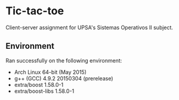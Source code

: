 # Tic-tac-toe
Client-server assignment for UPSA's Sistemas Operativos II subject.

## Environment
Ran successfully on the following environment:
* Arch Linux 64-bit (May 2015)
* g++ (GCC) 4.9.2 20150304 (prerelease)
* extra/boost 1.58.0-1
* extra/boost-libs 1.58.0-1

